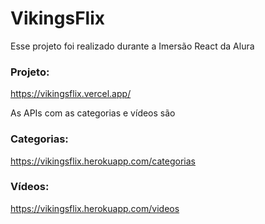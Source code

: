# VikingsFlix

Esse projeto foi realizado durante a Imersão React da Alura

### Projeto:
https://vikingsflix.vercel.app/


As APIs com as categorias e vídeos são

### Categorias:
https://vikingsflix.herokuapp.com/categorias

### Vídeos:
https://vikingsflix.herokuapp.com/videos
